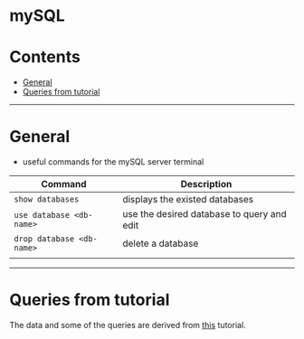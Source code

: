 # mySQL

Contents
============
* [General](#general)
* [Queries from tutorial](#queries-from-tutorial)

--------

# General

* useful commands for the mySQL server terminal

|**Command**|**Description**|
|--------|---------|
| `show databases` | displays the existed databases |
| `use database <db-name>`| use the desired database to query and edit|
|  `drop database <db-name>`  |    delete a database|
|    |    |


-------------------

# Queries from tutorial

The data and some of the queries are derived from [this](https://www.youtube.com/watch?v=HXV3zeQKqGY&ab_channel=freeCodeCamp.org) tutorial.
